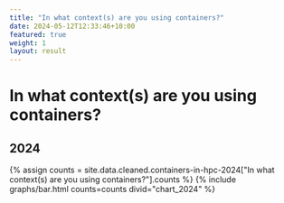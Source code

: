 ```yaml
---
title: "In what context(s) are you using containers?"
date: 2024-05-12T12:33:46+10:00
featured: true
weight: 1
layout: result
---
```


# In what context(s) are you using containers?

## 2024

{% assign counts = site.data.cleaned.containers-in-hpc-2024["In what context(s) are you using containers?"].counts %}
{% include graphs/bar.html counts=counts divid="chart_2024" %}

